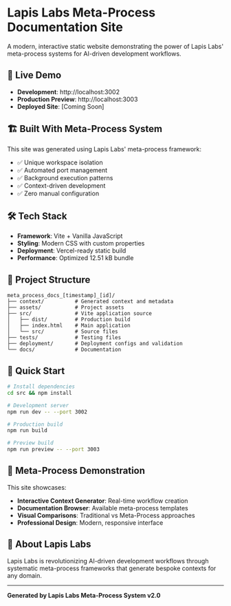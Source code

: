 # Lapis Labs Meta-Process Documentation Site

A modern, interactive static website demonstrating the power of Lapis Labs' meta-process systems for AI-driven development workflows.

## 🚀 Live Demo
- **Development**: http://localhost:3002
- **Production Preview**: http://localhost:3003
- **Deployed Site**: [Coming Soon]

## 🏗️ Built With Meta-Process System
This site was generated using Lapis Labs' meta-process framework:
- ✅ Unique workspace isolation
- ✅ Automated port management  
- ✅ Background execution patterns
- ✅ Context-driven development
- ✅ Zero manual configuration

## 🛠️ Tech Stack
- **Framework**: Vite + Vanilla JavaScript
- **Styling**: Modern CSS with custom properties
- **Deployment**: Vercel-ready static build
- **Performance**: Optimized 12.51 kB bundle

## 📁 Project Structure
```
meta_process_docs_[timestamp]_[id]/
├── context/          # Generated context and metadata
├── assets/           # Project assets
├── src/              # Vite application source
│   ├── dist/         # Production build
│   ├── index.html    # Main application
│   └── src/          # Source files
├── tests/            # Testing files
├── deployment/       # Deployment configs and validation
└── docs/             # Documentation
```

## 🚀 Quick Start
```bash
# Install dependencies
cd src && npm install

# Development server
npm run dev -- --port 3002

# Production build
npm run build

# Preview build
npm run preview -- --port 3003
```

## 🎯 Meta-Process Demonstration
This site showcases:
- **Interactive Context Generator**: Real-time workflow creation
- **Documentation Browser**: Available meta-process templates
- **Visual Comparisons**: Traditional vs Meta-Process approaches
- **Professional Design**: Modern, responsive interface

## 🏢 About Lapis Labs
Lapis Labs is revolutionizing AI-driven development workflows through systematic meta-process frameworks that generate bespoke contexts for any domain.

---

**Generated by Lapis Labs Meta-Process System v2.0**
